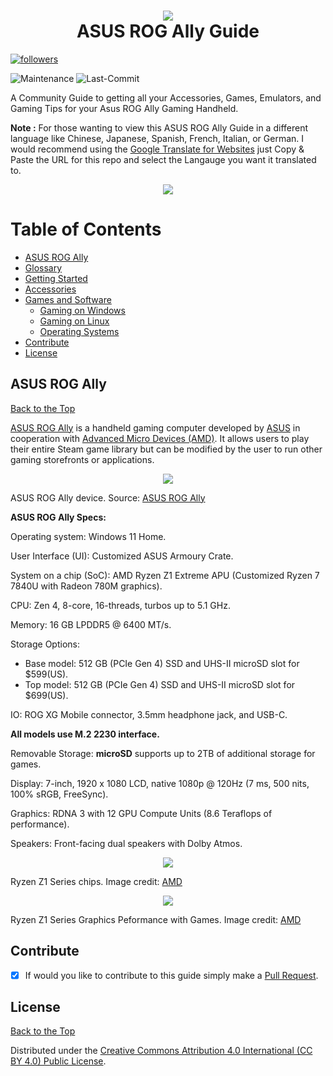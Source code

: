 <h1 align="center">
  <img src="https://github.com/mikeroyal/Asus-ROG-Ally-Guide/assets/45159366/d294178d-f207-4e5c-97cc-c3d86ef1dc7a">
    <br />
      ASUS ROG Ally Guide
</h1>	

<a href="https://github.com/mikeroyal?tab=followers">
         <img alt="followers" title="Follow for Updates" src="https://custom-icon-badges.demolab.com/github/followers/mikeroyal?color=236ad3&labelColor=1155ba&style=for-the-badge&logo=person-add&label=Follow&logoColor=white"/></a> 

![Maintenance](https://img.shields.io/maintenance/yes/2024?style=for-the-badge)
![Last-Commit](https://img.shields.io/github/last-commit/mikeroyal/asus-rog-ally-guide?style=for-the-badge)


A Community Guide to getting all your Accessories, Games, Emulators, and Gaming Tips for your Asus ROG Ally Gaming Handheld. 

**Note :** For those wanting to view this ASUS ROG Ally Guide in a different language like Chinese, Japanese, Spanish, French, Italian, or German. I would recommend using the [Google Translate for Websites](https://translate.google.com/) just Copy & Paste the URL for this repo and select the Langauge you want it translated to.


<p align="center">
  <img src="https://github.com/mikeroyal/Asus-ROG-Ally-Guide/assets/45159366/add4f817-7616-4769-ae37-67eec2da6441">
</p>

# Table of Contents

- [ASUS ROG Ally](#asus-rog-ally)
- [Glossary](./Glossary.md)
- [Getting Started](./Getting%20Started.md)
- [Accessories](./Accessories.md)
- [Games and Software](./Games%20and%20Software/README.md)
  - [Gaming on Windows](./Games%20and%20Software/Windows%20Gaming.md)
  - [Gaming on Linux](./Games%20and%20Software/Linux%20Gaming.md)
  - [Operating Systems](./Games%20and%20Software/Operating%20Systems.md)
- [Contribute](#contribute)
- [License](#license)

## ASUS ROG Ally

[Back to the Top](#table-of-contents)

[ASUS ROG Ally](https://rog.asus.com/gaming-handhelds/rog-ally/rog-ally-2023/) is a handheld gaming computer developed by [ASUS](https://rog.asus.com/) in cooperation with [Advanced Micro Devices (AMD)](https://www.amd.com/). It allows users to play their entire Steam game library but can be modified by the user to run other gaming storefronts or applications.

<p align="center">
  <img src="https://github.com/mikeroyal/Asus-ROG-Ally-Guide/assets/45159366/e4c8c499-d025-49dc-bac9-d09eb31a4bd7)">
    <br />
</p>

ASUS ROG Ally device. Source: [ASUS ROG Ally](https://rog.asus.com/gaming-handhelds/rog-ally/rog-ally-2023/)

**ASUS ROG Ally Specs:**

Operating system: Windows 11 Home.

User Interface (UI): Customized ASUS Armoury Crate.

System on a chip (SoC): AMD Ryzen Z1 Extreme APU (Customized Ryzen 7 7840U with Radeon 780M graphics).

CPU: Zen 4, 8-core, 16-threads, turbos up to 5.1 GHz.

Memory: 16 GB LPDDR5 @ 6400 MT/s.

Storage Options:

- Base model: 512 GB (PCIe Gen 4) SSD and UHS-II microSD slot for $599(US).
- Top model: 512 GB (PCIe Gen 4) SSD and UHS-II microSD slot for $699(US).

IO: ROG XG Mobile connector, 3.5mm headphone jack, and USB-C.

**All models use M.2 2230 interface.**

Removable Storage: **microSD** supports up to 2TB of additional storage for games.

Display: 7-inch,  1920 x 1080 LCD, native 1080p @ 120Hz (7 ms, 500 nits, 100% sRGB, FreeSync).

Graphics: RDNA 3 with 12 GPU Compute Units (8.6 Teraflops of performance).

Speakers: Front-facing dual speakers with Dolby Atmos.


<p align="center">
  <img src="https://github.com/mikeroyal/Asus-ROG-Ally-Guide/assets/45159366/d909cde1-130f-41be-a1c8-7b69488b9744">
    <br />
</p>

Ryzen Z1 Series chips. Image credit: [AMD](https://www.amd.com/en/processors/ryzen-z1)

<p align="center">
  <img src="https://github.com/mikeroyal/Asus-ROG-Ally-Guide/assets/45159366/5915aa41-bec7-41cb-a83f-f6a594fd7bcf">
    <br />
</p>

Ryzen Z1 Series Graphics Peformance with Games. Image credit: [AMD](https://www.amd.com/en/processors/ryzen-z1)


## Contribute

- [x] If would you like to contribute to this guide simply make a [Pull Request](https://github.com/mikeroyal/pulls).

## License

[Back to the Top](https://github.com/mikeroyal/#table-of-contents)

Distributed under the [Creative Commons Attribution 4.0 International (CC BY 4.0) Public License](https://creativecommons.org/licenses/by/4.0/).
